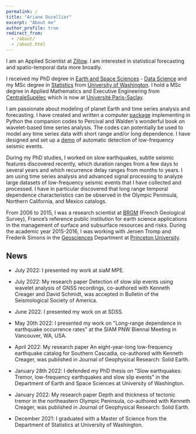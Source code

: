```yaml
---
permalink: /
title: "Ariane Ducellier"
excerpt: "About me"
author_profile: true
redirect_from: 
  - /about/
  - /about.html
---
```


I am an Applied Scientist at [Zillow](https://www.zillowgroup.com). I am interested in statistical forecasting and spatio-temporal data more broadly.

I received my PhD degree in [Earth and Space Sciences](https://www.ess.washington.edu) - [Data Science](https://escience.washington.edu/education/phd/data-science-graduate-option/) and my MSc degree in [Statistics](https://stat.uw.edu) from [University of Washington](https://www.washington.edu). I hold a MSc degree in Applied Mathematics and Executive Engineering from [CentraleSupélec](https://www.centralesupelec.fr/en) which is now at [Université Paris-Saclay](https://www.universite-paris-saclay.fr/en).

I am passionate about modeling of planet Earth and time series analysis and forecasting. I have created and written a computer [package](https://github.com/ArianeDucellier/wmtsa) implementing in Python the companion codes to Percival and Walden's wonderful book on wavelet-based time series analysis. The codes can potentially be used to model any time series data with short range and/or long dependence. I have designed and set up a [demo](https://github.com/seismocodes/lfelib) of automatic detection of low-frequency seismic events.

During my PhD studies, I worked on slow earthquakes, subtle seismic features discovered recently, which duration ranges from a few days to several years and which recurrence delay ranges from months to years. I am using time series analysis and advanced signal processing to analyze large datasets of low-frequency seismic events that I have collected and processed. I have in particular discovered that long range temporal dependence characteristics can be observed in the Olympic Peninsula, Northern California, and Mexico catalogs.

From 2006 to 2015, I was a research scientist at [BRGM](https://www.brgm.fr/en) (French Geological Survey), France’s reference public institution for earth science applications in the management of surface and subsurface resources and risks. During the academic year 2015-2016, I was working with Jeroen Tromp and Frederik Simons in the [Geosciences](https://geosciences.princeton.edu) Department at [Princeton University](https://www.princeton.edu).

## News

- July 2022: I presented my work at siaM MPE.

- July 2022: My research paper Detection of slow slip events using wavelet analysis of GNSS recordings, co-authored with Kenneth Creager and David Schmidt, was accepted in Bulletin of the Seismological Society of America.

- June 2022: I presented my work on at SDSS.

- May 20th 2022: I presented my work on "Long-range dependence in earthquake occurrence rates" at the SIAM PNW Biennal Meeting in Vancouver, WA, USA. 

- April 2022: My research paper An eight-year-long low-frequency earthquake catalog for Southern Cascadia, co-authored with Kenneth Creager, was published in Journal of Geophysical Research: Solid Earth.

- January 28th 2022: I defended my PhD thesis on "Slow earthquakes: Tremor, low-frequency earthquakes and slow slip events" in the Department of Earth and Space Sciences at University of Washington.

- January 2022: My research paper Depth and thickness of tectonic tremor in the northeastern Olympic Peninsula, co-authored with Kenneth Creager, was published in Journal of Geophysical Research: Solid Earth.

- December 2021: I graduated with a Master of Science from the Department of  Statistics at University of Washington.
